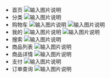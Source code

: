- 首页
![输入图片说明](style/icon/image.png)
- 分类
![输入图片说明](style/icon/%E5%88%86%E7%B1%BB.png)
- 购物车
![输入图片说明](style/icon/%E8%B4%AD%E7%89%A9%E8%BD%A6-%E7%A9%BA.png)
![输入图片说明](style/icon/%E8%B4%AD%E7%89%A9%E8%BD%A6.png)
- 我的
![输入图片说明](style/icon/%E6%9C%AA%E7%99%BB%E5%BD%95.png)
![输入图片说明](style/icon/%E7%99%BB%E5%BD%95.png)
- 搜索
![输入图片说明](style/icon/%E6%90%9C%E7%B4%A2.png)
- 商品列表
![输入图片说明](style/icon/%E5%95%86%E5%93%81%E5%88%97%E8%A1%A8.png)
- 商品详情
![输入图片说明](style/icon/%E5%95%86%E5%93%81%E8%AF%A6%E6%83%85.png)
- 支付
![输入图片说明](style/icon/%E6%94%AF%E4%BB%98.png)
- 订单查询
![输入图片说明](style/icon/%E8%AE%A2%E5%8D%95%E6%9F%A5%E8%AF%A2.png)


